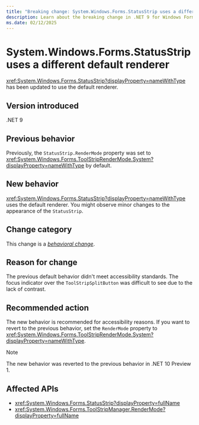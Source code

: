 ```yaml
---
title: "Breaking change: System.Windows.Forms.StatusStrip uses a different default renderer"
description: Learn about the breaking change in .NET 9 for Windows Forms where System.Windows.Forms.StatusStrip uses a different default value for the RenderMode property.
ms.date: 02/12/2025
---
```

# System.Windows.Forms.StatusStrip uses a different default renderer

<xref:System.Windows.Forms.StatusStrip?displayProperty=nameWithType> has been updated to use the default renderer.

## Version introduced

.NET 9

## Previous behavior

Previously, the `StatusStrip.RenderMode` property was set to <xref:System.Windows.Forms.ToolStripRenderMode.System?displayProperty=nameWithType> by default.

## New behavior

<xref:System.Windows.Forms.StatusStrip?displayProperty=nameWithType> uses the default renderer. You might observe minor changes to the appearance of the `StatusStrip`.

## Change category

This change is a [*behavioral change*](../../categories.md#behavioral-change).

## Reason for change

The previous default behavior didn't meet accessibility standards. The focus indicator over the `ToolStripSplitButton` was difficult to see due to the lack of contrast.

## Recommended action

The new behavior is recommended for accessibility reasons. If you want to revert to the previous behavior, set the `RenderMode` property to <xref:System.Windows.Forms.ToolStripRenderMode.System?displayProperty=nameWithType>.

> [!NOTE]
> The new behavior was reverted to the previous behavior in .NET 10 Preview 1.

## Affected APIs

- <xref:System.Windows.Forms.StatusStrip?displayProperty=fullName>
- <xref:System.Windows.Forms.ToolStripManager.RenderMode?displayProperty=fullName>
